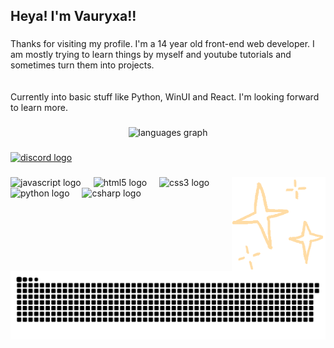 <h2 align="left">Heya! I'm Vauryxa!!</h2>

###

<p align="left">Thanks for visiting my profile. I'm a 14 year old front-end web developer. I am mostly trying to learn things by myself and youtube tutorials and sometimes turn them into projects. <br><br><br>Currently into basic stuff like Python, WinUI and React. I'm looking forward to learn more.</p>

###

<div align="center">
  <img src="https://github-readme-stats.vercel.app/api/top-langs?username=vauryxa&locale=en&hide_title=false&layout=compact&card_width=320&langs_count=10&theme=aura&hide_border=true" height="260" alt="languages graph"  />
</div>

###

<div align="left">
  <a href="https://discord.com/user/1288119549551710289" target="_blank">
    <img src="https://raw.githubusercontent.com/maurodesouza/profile-readme-generator/master/src/assets/icons/social/discord/default.svg" width="47" height="35" alt="discord logo"  />
  </a>
</div>

###

<img align="right" height="150" src="https://github.com/vauryxa/Astrowave69/blob/main/previewimg.gif?raw=true"  />

###

<div align="left">
  <img src="https://cdn.jsdelivr.net/gh/devicons/devicon/icons/javascript/javascript-original.svg" height="70" alt="javascript logo"  />
  <img width="12" />
  <img src="https://cdn.jsdelivr.net/gh/devicons/devicon/icons/html5/html5-original.svg" height="70" alt="html5 logo"  />
  <img width="12" />
  <img src="https://cdn.jsdelivr.net/gh/devicons/devicon/icons/css3/css3-original.svg" height="70" alt="css3 logo"  />
  <img width="12" />
  <img src="https://cdn.jsdelivr.net/gh/devicons/devicon/icons/python/python-original.svg" height="70" alt="python logo"  />
  <img width="12" />
  <img src="https://cdn.jsdelivr.net/gh/devicons/devicon/icons/csharp/csharp-original.svg" height="70" alt="csharp logo"  />
</div>

###

<br clear="both">

<img src="https://raw.githubusercontent.com/vauryxa/vauryxa/8502e75de24898b404424df13eef0340a029fdf3/github-contribution-grid-snake-dark.svg" alt="Snake animation" />

###
